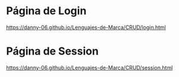 # Página de Login
https://danny-06.github.io/Lenguajes-de-Marca/CRUD/login.html

# Página de Session
https://danny-06.github.io/Lenguajes-de-Marca/CRUD/session.html

